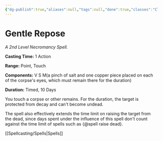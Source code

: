 ```yaml
---
{"dg-publish":true,"aliases":null,"tags":null,"done":true,"classes":"Cleric, Wizard,","spellLevel":2,"school":"Necromancy","source":"PHB","permalink":"/spells/gentle-repose/","dgHomeLink":false,"dgPassFrontmatter":true}
---
```


# Gentle Repose
*A 2nd Level Necromancy Spell.*

**Casting Time:** 1 Action

**Range:** Point, Touch

**Components:** V S M(a pinch of salt and one copper piece placed on each of the corpse's eyes, which must remain there for the duration)

**Duration:** Timed, 10 Days

You touch a corpse or other remains. For the duration, the target is protected from decay and can't become undead.



The spell also effectively extends the time limit on raising the target from the dead, since days spent under the influence of this spell don't count against the time limit of spells such as {@spell raise dead}.

[[Spellcasting/Spells|Spells]]